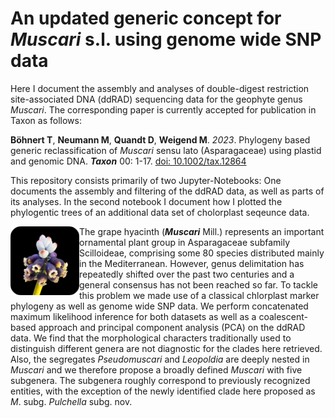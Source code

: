 # An updated generic concept for *Muscari* s.l. using genome wide SNP data

Here I document the assembly and analyses of double-digest restriction site-associated DNA (ddRAD) sequencing data for the geophyte genus *Muscari*. The corresponding paper is currently accepted for publication in Taxon as follows:

**Böhnert T**, **Neumann M**, **Quandt D**, **Weigend M**. *2023*. Phylogeny based generic reclassification of *Muscari* sensu lato (Asparagaceae) using plastid and genomic DNA. ***Taxon*** 00: 1-17. [doi: 10.1002/tax.12864](https://doi.org/10.1002/tax.12864)

This repository consists primarily of two Jupyter-Notebooks: One documents the assembly and filtering of the ddRAD data, as well as parts of its analyses. In the second notebook I document how I plotted the phylogentic trees of an additional data set of cholorplast seqeunce data. 

<img width="110" src="https://raw.githubusercontent.com/TimBoeh/Muscari_ddRAD/master/img/Muscari_sivrihisardaghlarensis_256x256.png" align="left" style="border: 10 px solid #ccc"/>

The grape hyacinth (***Muscari*** Mill.) represents an important ornamental plant group in Asparagaceae subfamily Scilloideae, comprising some 80 species distributed mainly in the Mediterranean. However, genus delimitation has repeatedly shifted over the past two centuries and a general consensus has not been reached so far. To tackle this problem we made use of a classical chlorplast marker phylogeny as well as genome wide SNP data. We perform concatenated maximum likelihood inference for both datasets as well as a coalescent-based approach and principal component analysis (PCA) on the ddRAD data. We find that the morphological characters traditionally used to distinguish different genera are not diagnostic for the clades here retrieved. Also, the segregates *Pseudomuscari* and *Leopoldia* are deeply nested in *Muscari* and we therefore propose a broadly defined *Muscari* with five subgenera. The subgenera roughly correspond to previously recognized entities, with the exception of the newly identified clade here proposed as *M*. subg. *Pulchella* subg. nov.

